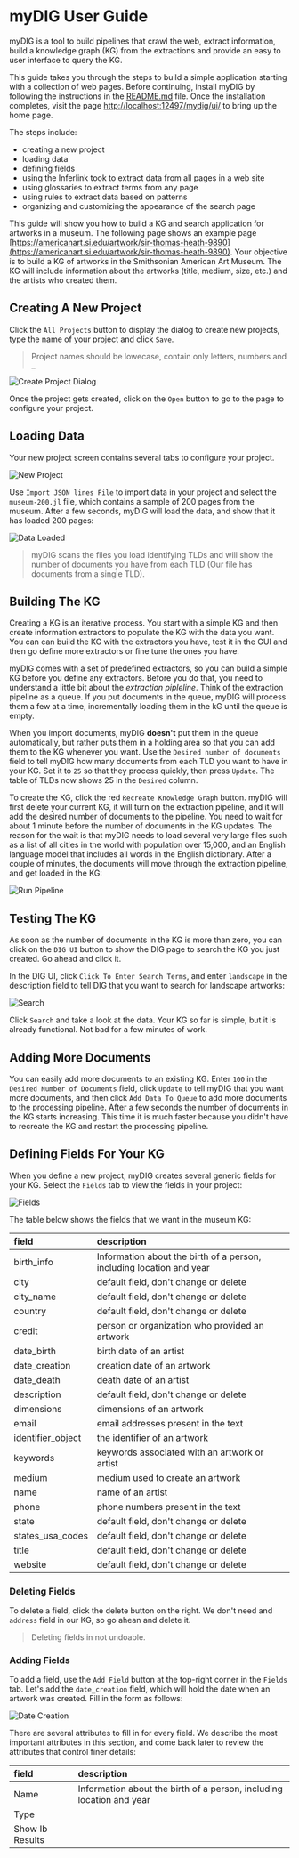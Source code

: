 # myDIG User Guide

myDIG is a tool to build pipelines that crawl the web, extract information, build a knowledge graph (KG) from the extractions and provide an easy to user interface to query the KG.

This guide takes you through the steps to build a simple application starting with a collection of web pages.
Before continuing, install myDIG by following the instructions in the [README.md](https://github.com/usc-isi-i2/dig-etl-engine/blob/master/README.md) file.
Once the installation completes, visit the page [http://localhost:12497/mydig/ui/](http://localhost:12497/mydig/ui/) to bring up the home page.

The steps include:

- creating a new project
- loading data
- defining fields
- using the Inferlink took to extract data from all pages in a web site
- using glossaries to extract terms from any page
- using rules to extract data based on patterns
- organizing and customizing the appearance of the search page

This guide will show you how to build a KG and search application for artworks in a museum. 
The following page shows an example page [https://americanart.si.edu/artwork/sir-thomas-heath-9890](https://americanart.si.edu/artwork/sir-thomas-heath-9890).
Your objective is to build a KG of artworks in the Smithsonian American Art Museum.
The KG will include information about the artworks (title, medium, size, etc.) and the artists who created them.

[create-project]: assets/create-project.png 
[new-project]: assets/1-new-project.png
[load-data]: assets/2-load-museum-data.png
[run-pipeline-1]: assets/3-run-pipeline.png
[search]: assets/4-search-screen.png
[fields]: assets/5-fields.png
[date-creation]: assets/6-date_creation.png


## Creating A New Project

Click the `All Projects` button to display the dialog to create new projects, type the name of your project and click `Save`.

> Project names should be lowecase, contain only letters, numbers and `_`

![Create Project Dialog][create-project]

Once the project gets created, click on the `Open` button to go to the page to configure your project.

## Loading Data

Your new project screen contains several tabs to configure your project.

![New Project][new-project]

Use `Import JSON lines File` to import data in your project and select the `museum-200.jl` file, which contains a sample of 200 pages from the museum.
After a few seconds, myDIG will load the data, and show that it has loaded 200 pages:

![Data Loaded][load-data]

> myDIG scans the files you load identifying TLDs and will show the number of documents you have from each TLD (Our file has documents from a single TLD).

## Building The KG

Creating a KG is an iterative process.
You start with a simple KG and then create information extractors to populate the KG with the data you want.
You can can build the KG with the extractors you have, test it in the GUI and then go define more extractors or fine tune the ones you have.

myDIG comes with a set of predefined extractors, so you can build a simple KG before you define any extractors.
Before you do that, you need to understand a little bit about the _extraction pipleline_.
Think of the extraction pipeline as a queue. 
If you put documents in the queue, myDIG will process them a few at a time, incrementally loading them in the kG until the queue is empty.

When you import documents, myDIG **doesn't** put them in the queue automatically, but rather puts them in a holding area so that you can add them to the KG whenever you want.
Use the `Desired number of documents` field to tell myDIG how many documents from each TLD you want to have in your KG.
Set it to `25` so that they process quickly, then press `Update`.
The table of TLDs now shows 25 in the `Desired` column.

To create the KG, click the red `Recreate Knowledge Graph` button.
myDIG will first delete your current KG, it will turn on the extraction pipeline, and it will add the desired number of documents to the pipeline.
You need to wait for about 1 minute before the number of documents in the KG updates.
The reason for the wait is that myDIG needs to load several very large files such as a list of all cities in the world with population over 15,000, and an English language model that includes all words in the English dictionary.
After a couple of minutes, the documents will move through the extraction pipeline, and get loaded in the KG:

![Run Pipeline][run-pipeline-1]

## Testing The KG

As soon as the number of documents in the KG is more than zero, you can click on the `DIG UI` button to show the DIG page to search the KG you just created.
Go ahead and click it.

In the DIG UI, click `Click To Enter Search Terms`, and enter `landscape` in the description field to tell DIG that you want to search for landscape artworks:

![Search][search]

Click `Search` and take a look at the data.
Your KG so far is simple, but it is already functional.
Not bad for a few minutes of work.

## Adding More Documents

You can easily add more documents to an existing KG.
Enter `100` in the `Desired Number of Documents` field, click `Update` to tell myDIG that you want more documents, and then click `Add Data To Queue` to add more documents to the processing pipeline.
After a few seconds the number of documents in the KG starts increasing.
This time it is much faster because you didn't have to recreate the KG and restart the processing pipeline.

## Defining Fields For Your KG

When you define a new project, myDIG creates several generic fields for your KG.
Select the `Fields` tab to view the fields in your project:

![Fields][fields]

The table below shows the fields that we want in the museum KG:


| field | description |
| :----- | :--- |
| birth\_info | Information about the birth of a person, including location and year |
| city | default field, don't change or delete |
| city\_name | default field, don't change or delete |
| country | default field, don't change or delete |
| credit | person or organization who provided an artwork |
| date\_birth | birth date of an artist |
| date\_creation | creation date of an artwork |
| date\_death | death date of an artist |
| description | default field, don't change or delete |
| dimensions | dimensions of an artwork |
| email | email addresses present in the text |
| identifier_object | the identifier of an artwork |
| keywords | keywords associated with an artwork or artist |
| medium | medium used to create an artwork |
| name | name of an artist |
| phone | phone numbers present in the text |
| state | default field, don't change or delete |
| states\_usa\_codes | default field, don't change or delete |
| title | default field, don't change or delete |
| website | default field, don't change or delete |

### Deleting Fields

To delete a field, click the delete button on the right.
We don't need and `address` field in our KG, so go ahean and delete it.

> Deleting fields in not undoable.


### Adding Fields

To add a field, use the `Add Field` button at the top-right corner in the `Fields` tab.
Let's add the `date_creation` field, which will hold the date when an artwork was created.
Fill in the form as follows:

![Date Creation][date-creation]

There are several attributes to fill in for every field.
We describe the most important attributes in this section, and come back later to review the attributes that control finer details:

| field | description |
| :----- | :--- |
| Name | Information about the birth of a person, including location and year |
| Type |  |
| Show Ib Results | |
